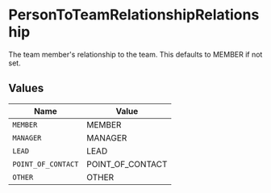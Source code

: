 # PersonToTeamRelationshipRelationship

The team member's relationship to the team. This defaults to MEMBER if not set.


## Values

| Name               | Value              |
| ------------------ | ------------------ |
| `MEMBER`           | MEMBER             |
| `MANAGER`          | MANAGER            |
| `LEAD`             | LEAD               |
| `POINT_OF_CONTACT` | POINT_OF_CONTACT   |
| `OTHER`            | OTHER              |
